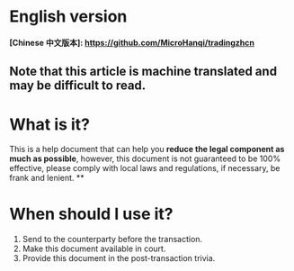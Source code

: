 # English version

**[Chinese 中文版本]: https://github.com/MicroHanqi/tradingzhcn**

Note that this article is machine translated and may be difficult to read.
------

# What is it?

This is a help document that can help you **reduce the legal component as much as possible**, however, this document is not guaranteed to be 100% effective, please comply with local laws and regulations, if necessary, be frank and lenient. **

# When should I use it?

1. Send to the counterparty before the transaction.
2. Make this document available in court.
3. Provide this document in the post-transaction trivia.
